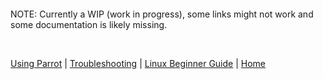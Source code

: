 
&nbsp;

&nbsp;

NOTE: Currently a WIP (work in progress), some links might not work and some documentation is likely missing.

&nbsp;

[Using Parrot](https://www.parrotsec.org/docs/info/start/) | [Troubleshooting](https://www.parrotsec.org/docs/trbl/start/) | [Linux Beginner Guide](https://www.parrotsec.org/docs/library/lbg-basics/) | [Home](https://www.parrotsec.org/docs/)
